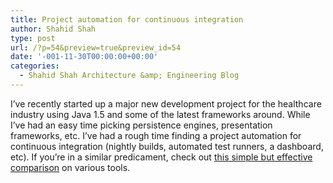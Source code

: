 ```yaml
---
title: Project automation for continuous integration
author: Shahid Shah
type: post
url: /?p=54&preview=true&preview_id=54
date: '-001-11-30T00:00:00+00:00'
categories:
  - Shahid Shah Architecture &amp; Engineering Blog
---
```

I&#8217;ve recently started up a major new development project for the healthcare industry using Java 1.5 and some of the latest frameworks around. While I&#8217;ve had an easy time picking persistence engines, presentation frameworks, etc. I&#8217;ve had a rough time finding a project automation for continuous integration (nightly builds, automated test runners, a dashboard, etc). If you&#8217;re in a similar predicament, check out [this simple but effective comparison][1] on various tools.

 [1]: http://damagecontrol.codehaus.org/Continuous+Integration+Server+Feature+Matrix
